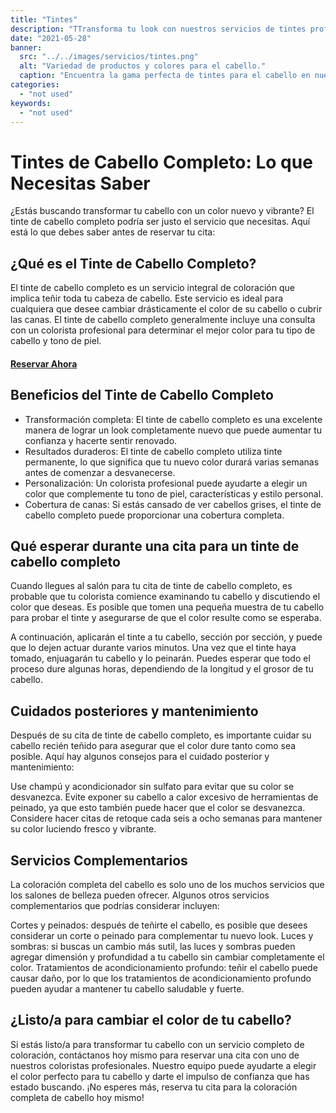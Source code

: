 ```yaml
---
title: "Tintes"
description: "TTransforma tu look con nuestros servicios de tintes profesionales. ¡Agenda hoy y luce un cabello hermoso y vibrante!"
date: "2021-05-28"
banner:
  src: "../../images/servicios/tintes.png"
  alt: "Variedad de productos y colores para el cabello."
  caption: "Encuentra la gama perfecta de tintes para el cabello en nuestro salón de belleza."
categories:
  - "not used"
keywords:
  - "not used"
---
```


# Tintes de Cabello Completo: Lo que Necesitas Saber

¿Estás buscando transformar tu cabello con un color nuevo y vibrante? El tinte de cabello completo podría ser justo el servicio que necesitas. Aquí está lo que debes saber antes de reservar tu cita:

## ¿Qué es el Tinte de Cabello Completo?

El tinte de cabello completo es un servicio integral de coloración que implica teñir toda tu cabeza de cabello. Este servicio es ideal para cualquiera que desee cambiar drásticamente el color de su cabello o cubrir las canas. El tinte de cabello completo generalmente incluye una consulta con un colorista profesional para determinar el mejor color para tu tipo de cabello y tono de piel.

#### [Reservar Ahora](/reservar)

## Beneficios del Tinte de Cabello Completo

- Transformación completa: El tinte de cabello completo es una excelente manera de lograr un look completamente nuevo que puede aumentar tu confianza y hacerte sentir renovado.
- Resultados duraderos: El tinte de cabello completo utiliza tinte permanente, lo que significa que tu nuevo color durará varias semanas antes de comenzar a desvanecerse.
- Personalización: Un colorista profesional puede ayudarte a elegir un color que complemente tu tono de piel, características y estilo personal.
- Cobertura de canas: Si estás cansado de ver cabellos grises, el tinte de cabello completo puede proporcionar una cobertura completa.

## Qué esperar durante una cita para un tinte de cabello completo

Cuando llegues al salón para tu cita de tinte de cabello completo, es probable que tu colorista comience examinando tu cabello y discutiendo el color que deseas. Es posible que tomen una pequeña muestra de tu cabello para probar el tinte y asegurarse de que el color resulte como se esperaba.

A continuación, aplicarán el tinte a tu cabello, sección por sección, y puede que lo dejen actuar durante varios minutos. Una vez que el tinte haya tomado, enjuagarán tu cabello y lo peinarán. Puedes esperar que todo el proceso dure algunas horas, dependiendo de la longitud y el grosor de tu cabello.

## Cuidados posteriores y mantenimiento

Después de su cita de tinte de cabello completo, es importante cuidar su cabello recién teñido para asegurar que el color dure tanto como sea posible. Aquí hay algunos consejos para el cuidado posterior y mantenimiento:

Use champú y acondicionador sin sulfato para evitar que su color se desvanezca.
Evite exponer su cabello a calor excesivo de herramientas de peinado, ya que esto también puede hacer que el color se desvanezca.
Considere hacer citas de retoque cada seis a ocho semanas para mantener su color luciendo fresco y vibrante.

## Servicios Complementarios

La coloración completa del cabello es solo uno de los muchos servicios que los salones de belleza pueden ofrecer. Algunos otros servicios complementarios que podrías considerar incluyen:

Cortes y peinados: después de teñirte el cabello, es posible que desees considerar un corte o peinado para complementar tu nuevo look.
Luces y sombras: si buscas un cambio más sutil, las luces y sombras pueden agregar dimensión y profundidad a tu cabello sin cambiar completamente el color.
Tratamientos de acondicionamiento profundo: teñir el cabello puede causar daño, por lo que los tratamientos de acondicionamiento profundo pueden ayudar a mantener tu cabello saludable y fuerte.

## ¿Listo/a para cambiar el color de tu cabello?

Si estás listo/a para transformar tu cabello con un servicio completo de coloración, contáctanos hoy mismo para reservar una cita con uno de nuestros coloristas profesionales. Nuestro equipo puede ayudarte a elegir el color perfecto para tu cabello y darte el impulso de confianza que has estado buscando. ¡No esperes más, reserva tu cita para la coloración completa de cabello hoy mismo!
